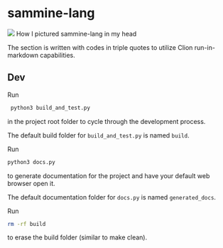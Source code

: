<h1>sammine-lang</h1>

![](https://github.com/badumbatish/sammine-lang/blob/main/img.png)
How I pictured sammine-lang in my head



The section is written with codes in triple quotes to utilize Clion run-in-markdown capabilities.

<h2>Dev</h2>

Run
```bash
 python3 build_and_test.py
```
in the project root folder to cycle through the development process.

The default build folder for `build_and_test.py` is named `build`.

Run
```bash
python3 docs.py
```
to generate documentation for the project and have your default web browser open it.

The default documentation folder for `docs.py` is named `generated_docs`.

Run
```bash
rm -rf build
```
to erase the build folder (similar to make clean).